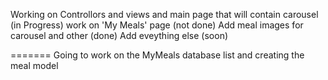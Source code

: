 
Working on Controllors and views and main page that will contain carousel (in Progress)
work on 'My Meals' page (not done)
Add meal images for carousel and other (done)
Add eveything else (soon)

=======
Going to work on the MyMeals database list and creating the meal model
